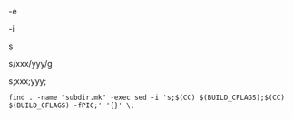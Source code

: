 -e

-i

s

s/xxx/yyy/g

s;xxx;yyy;

`find . -name "subdir.mk" -exec sed -i 's;$(CC) $(BUILD_CFLAGS);$(CC) $(BUILD_CFLAGS) -fPIC;' '{}' \;`
